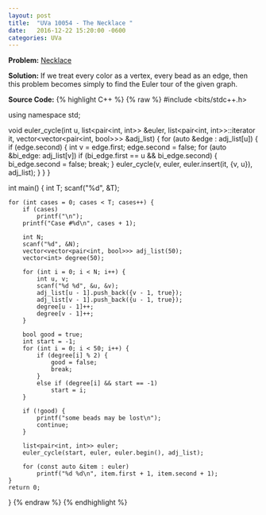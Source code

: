 ```yaml
---
layout: post
title:  "UVa 10054 - The Necklace "
date:   2016-12-22 15:20:00 -0600
categories: UVa
---
```


**Problem:** [Necklace]

**Solution:**
If we treat every color as a vertex, every bead as an edge, then this
problem becomes simply to find the Euler tour of the given graph.

**Source Code:**
{% highlight C++ %}
{% raw %}
#include <bits/stdc++.h>

using namespace std;

void euler_cycle(int u, list<pair<int, int>> &euler, 
                 list<pair<int, int>>::iterator it, 
                 vector<vector<pair<int, bool>>> &adj_list) {
    for (auto &edge : adj_list[u]) {
        if (edge.second) {
            int v = edge.first;
            edge.second = false;
            for (auto &bi_edge: adj_list[v])
                if (bi_edge.first == u && bi_edge.second) {
                    bi_edge.second = false;
                    break;
                }
            euler_cycle(v, euler, euler.insert(it, {v, u}), adj_list);
        }
    }
}

int main() {
    int T;
    scanf("%d", &T);

    for (int cases = 0; cases < T; cases++) {
        if (cases)
            printf("\n");
        printf("Case #%d\n", cases + 1);

        int N;
        scanf("%d", &N);
        vector<vector<pair<int, bool>>> adj_list(50);
        vector<int> degree(50);

        for (int i = 0; i < N; i++) {
            int u, v;
            scanf("%d %d", &u, &v);
            adj_list[u - 1].push_back({v - 1, true});
            adj_list[v - 1].push_back({u - 1, true});
            degree[u - 1]++;
            degree[v - 1]++;
        }

        bool good = true;
        int start = -1;
        for (int i = 0; i < 50; i++) {
            if (degree[i] % 2) {
                good = false;
                break;
            }
            else if (degree[i] && start == -1)
                start = i;
        }
                
        if (!good) {
            printf("some beads may be lost\n");
            continue;
        }

        list<pair<int, int>> euler;
        euler_cycle(start, euler, euler.begin(), adj_list);

        for (const auto &item : euler)
            printf("%d %d\n", item.first + 1, item.second + 1);
    }
    return 0;   
}
{% endraw %}
{% endhighlight %}

[Necklace]:https://uva.onlinejudge.org/index.php?option=com_onlinejudge&Itemid=8&category=24&page=show_problem&problem=995

